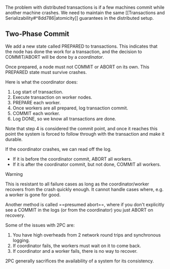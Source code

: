 The problem with distributed transactions is if a few machines commit while another machine crashes. We need to maintain the same [[Transactions and Serializability#^8dd786|atomicity]] guarantees in the distributed setup.

## Two-Phase Commit

We add a new state called PREPARED to transactions. This indicates that the node has done the work for a transaction, and the decision to COMMIT/ABORT will be done by a *coordinator*.

Once prepared, a node must not COMMIT or ABORT on its own. This PREPARED state must survive crashes.

Here is what the coordinator does:

1. Log start of transaction.
2. Execute transaction on worker nodes.
3. PREPARE each worker.
4. Once workers are all prepared, log transaction commit.
5. COMMIT each worker.
6. Log DONE, so we know all transactions are done.

Note that step 4 is considered the commit point, and once it reaches this point the system is forced to follow through with the transaction and make it durable.

If the coordinator crashes, we can read off the log.

* If it is before the coordinator commit, ABORT all workers.
* If it is after the coordinator commit, but not done, COMMIT all workers.

> [!warning]
> This is resistant to all failure cases as long as the coordinator/worker recovers from the crash quickly enough. It cannot handle cases where, e.g. a worker is gone for good.

Another method is called ==presumed abort==, where if you don't explicitly see a COMMIT in the logs (or from the coordinator) you just ABORT on recovery.

Some of the issues with 2PC are:

1. You have high overheads from 2 network round trips and synchronous logging.
2. If coordinator fails, the workers must wait on it to come back.
3. If coordinator and a worker fails, there is no way to recover.

2PC generally sacrifices the availability of a system for its consistency.
